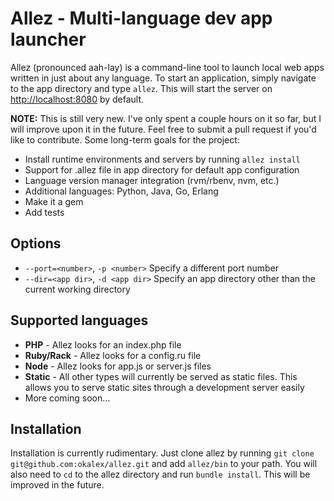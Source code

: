 # Allez - Multi-language dev app launcher

Allez (pronounced aah-lay) is a command-line tool to launch local web apps
written in just about any language. To start an application, simply navigate 
to the app directory and type `allez`. This will start the server on 
[http://localhost:8080](http://localhost:80) by default.

**NOTE:** This is still very new. I've only spent a couple hours on it so far, 
but I will improve upon it in the future. Feel free to submit a pull request 
if you'd like to contribute. Some long-term goals for the project:

* Install runtime environments and servers by running `allez install`
* Support for .allez file in app directory for default app configuration
* Language version manager integration (rvm/rbenv, nvm, etc.)
* Additional languages: Python, Java, Go, Erlang
* Make it a gem
* Add tests

## Options

* `--port=<number>`, `-p <number>` Specify a different port number
* `--dir=<app dir>`, `-d <app dir>` Specify an app directory other than the current working directory

## Supported languages

* **PHP** - Allez looks for an index.php file
* **Ruby/Rack** - Allez looks for a config.ru file
* **Node** - Allez looks for app.js or server.js files
* **Static** - All other types will currently be served as static files. This allows you to serve static
  sites through a development server easily
* More coming soon…

## Installation

Installation is currently rudimentary. Just clone allez by running `git clone 
git@github.com:okalex/allez.git` and add `allez/bin` to your path. You will 
also need to `cd` to the allez directory and run `bundle install`. This will be 
improved in the future.
